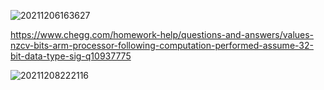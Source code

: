 
![20211206163627](https://cdn.jsdelivr.net/gh/nzcv/picgo/20211206163627.png)


https://www.chegg.com/homework-help/questions-and-answers/values-nzcv-bits-arm-processor-following-computation-performed-assume-32-bit-data-type-sig-q10937775


![20211208222116](https://cdn.jsdelivr.net/gh/nzcv/picgo/20211208222116.png)